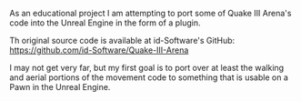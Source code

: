 As an educational project I am attempting to port some of Quake III Arena's code into the Unreal Engine in the form of a plugin. 

Th original source code is available at id-Software's GitHub: https://github.com/id-Software/Quake-III-Arena

I may not get very far, but my first goal is to port over at least the walking and aerial portions of the movement code to something that is usable on a Pawn in the Unreal Engine.
